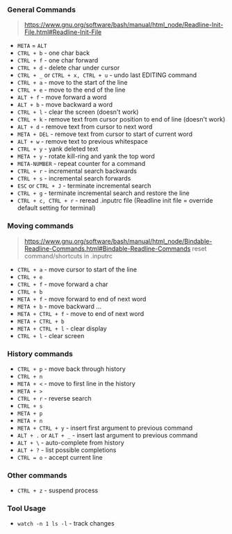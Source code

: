### General Commands

> <https://www.gnu.org/software/bash/manual/html_node/Readline-Init-File.html#Readline-Init-File>

* `META` = `ALT`
* `CTRL + b` - one char back
* `CTRL + f` - one char forward
* `CTRL + d` - delete char under cursor
* `CTRL + _` or `CTRL + x, CTRL + u` - undo last EDITING command
* `CTRL + a` - move to the start of the line
* `CTRL + e` - move to the end of the line
* `ALT + f` - move forward a word
* `ALT + b` - move backward a word
* `CTRL + l` - clear the screen (doesn't work)
* `CTRL + k` - remove text from cursor position to end of line (doesn't work)
* `ALT + d` - remove text from cursor to next word
* `META + DEL` - remove text from cursor to start of current word
* `ALT + w` - remove text to previous whitespace
* `CTRL + y` - yank deleted text
* `META + y` - rotate kill-ring and yank the top word
* `META-NUMBER` - repeat counter for a command
* `CTRL + r` - incremental search backwards
* `CTRL + s` - incremental search forwards
* `ESC` or `CTRL + J` - terminate incremental search
* `CTRL + g` - terminate incremental search and restore the line
* `CTRL + c, CTRL + r` - reread .inputrc file (Readline init file = override default setting for terminal)


### Moving commands

> <https://www.gnu.org/software/bash/manual/html_node/Bindable-Readline-Commands.html#Bindable-Readline-Commands> reset command/shortcuts in .inputrc

* `CTRL + a` - move cursor to start of the line
* `CTRL + e`
* `CTRL + f` - move forward a char
* `CTRL + b`
* `META + f` - move forward to end of next word
* `META + b` - move backward ...
* `META + CTRL + f` - move to end of next word
* `META + CTRL + b`
* `META + CTRL + l` - clear display
* `CTRL + l` - clear screen

### History commands

* `CTRL + p` - move back through history
* `CTRL + n`
* `META + <` - move to first line in the history
* `META + >`
* `CTRL + r` - reverse search
* `CTRL + s`
* `META + p` 
* `META + n`
* `META + CTRL + y` - insert first argument to previous command
* `ALT + .` or `ALT + _` - insert last argument to previous command
* `ALT + \` - auto-complete from history
* `ALT + ?` - list possible completions 
* `CTRL = o` - accept current line

### Other commands

* `CTRL + z` - suspend process

### Tool Usage

* `watch -n 1 ls -l` - track changes
